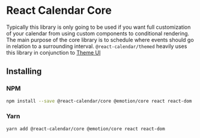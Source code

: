 # React Calendar Core

<!-- Checkout documentation for this library: [React Calendar Core]() -->

Typically this library is only going to be used if you want full customization of your calendar from 
using custom components to conditional rendering. The main purpose of the core library is to 
schedule where events should go in relation to a surrounding interval. `@react-calendar/themed` heavily uses 
this library in conjunction to [Theme UI](https://theme-ui.com)

## Installing 

### NPM 

```bash 
npm install --save @react-calendar/core @emotion/core react react-dom
```

### Yarn

```bash
yarn add @react-calendar/core @emotion/core react react-dom
```